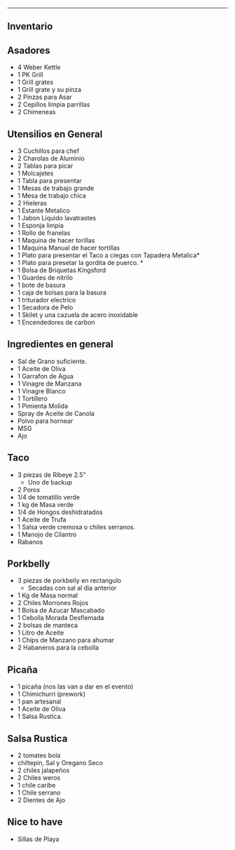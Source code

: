 ------------------------------------------------------------------------
Inventario
-------------------------------------------------------------------------

Asadores
---------------
- 4 Weber Kettle
- 1 PK Grill
- 1 Grill grates 
- 1 Grill grate y su pinza
- 2 Pinzas para Asar
- 2 Cepillos limpia parrillas
- 2 Chimeneas

Utensilios en General
------------------------
- 3 Cuchillos para chef
- 2 Charolas de Aluminio
- 2 Tablas para picar
- 1 Molcajetes
- 1 Tabla para presentar
- 1 Mesas de trabajo grande
- 1 Mesa de trabajo chica
- 2 Hieleras
- 1 Estante Metalico
- 1 Jabon Liquido lavatrastes
- 1 Esponja limpia
- 1 Rollo de franelas
- 1 Maquina de hacer torillas
- 1 Maquina Manual de hacer tortillas
- 1 Plato para presentar el Taco a ciegas con Tapadera Metalica*
- 1 Plato para presetar la gordita de puerco. *
- 1 Bolsa de Briquetas Kingsford
- 1 Guantes de nitrilo
- 1 bote de basura
- 1 caja de bolsas para la basura
- 1 triturador electrico
- 1 Secadora de Pelo
- 1 Skilet y una cazuela de acero inoxidable
- 1 Encendedores de carbon

Ingredientes en general
-----------------------
- Sal de Grano suficiente.
- 1 Aceite de Oliva
- 1 Garrafon de Agua
- 1 Vinagre de Manzana
- 1 Vinagre Blanco
- 1 Tortillero
- 1 Pimienta Molida
- Spray de Aceite de Canola
- Polvo para hornear
- MSG
- Ajo

Taco 
-------------------------
- 3 piezas de Ribeye 2.5" 
	- Uno de backup
- 2 Poros
- 1/4 de tomatillo verde
- 1 kg de Masa verde
- 1/4 de Hongos deshidratados
- 1 Aceite de Trufa
- 1 Salsa verde cremosa o chiles serranos.
- 1 Manojo de Cilantro
- Rabanos

Porkbelly
-----------------------------------
- 3 piezas de porkbelly en rectangulo
	- Secadas con sal al dia anterior
- 1 Kg de Masa normal
- 2 Chiles Morrones Rojos
- 1 Bolsa de Azucar Mascabado
- 1 Cebolla Morada Desflemada
- 2 bolsas de manteca
- 1 Litro de Aceite
- 1 Chips de Manzano para ahumar
- 2 Habaneros para la cebolla

Picaña
---------------------------------------
- 1 picaña (nos las van a dar en el evento)
- 1 Chimichurri (prework)
- 1 pan artesanal
- 1 Aceite de Oliva
- 1 Salsa Rustica.

Salsa Rustica
------------------------
- 2 tomates bola
- chiltepin, Sal y Oregano Seco
- 2 chiles jalapeños
- 2 Chiles weros
- 1 chile caribe 
- 1 Chile serrano
- 2 Dientes de Ajo


Nice to have
------------
- Sillas de Playa
